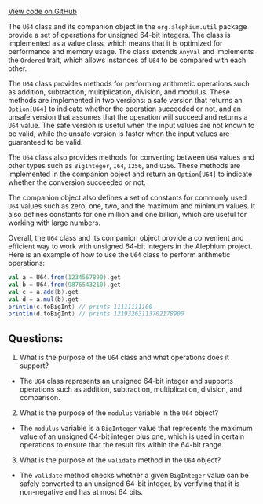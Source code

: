 [View code on GitHub](https://github.com/alephium/alephium/blob/master/util/src/main/scala/org/alephium/util/U64.scala)

The `U64` class and its companion object in the `org.alephium.util` package provide a set of operations for unsigned 64-bit integers. The class is implemented as a value class, which means that it is optimized for performance and memory usage. The class extends `AnyVal` and implements the `Ordered` trait, which allows instances of `U64` to be compared with each other.

The `U64` class provides methods for performing arithmetic operations such as addition, subtraction, multiplication, division, and modulus. These methods are implemented in two versions: a safe version that returns an `Option[U64]` to indicate whether the operation succeeded or not, and an unsafe version that assumes that the operation will succeed and returns a `U64` value. The safe version is useful when the input values are not known to be valid, while the unsafe version is faster when the input values are guaranteed to be valid.

The `U64` class also provides methods for converting between `U64` values and other types such as `BigInteger`, `I64`, `I256`, and `U256`. These methods are implemented in the companion object and return an `Option[U64]` to indicate whether the conversion succeeded or not.

The companion object also defines a set of constants for commonly used `U64` values such as zero, one, two, and the maximum and minimum values. It also defines constants for one million and one billion, which are useful for working with large numbers.

Overall, the `U64` class and its companion object provide a convenient and efficient way to work with unsigned 64-bit integers in the Alephium project. Here is an example of how to use the `U64` class to perform arithmetic operations:

```scala
val a = U64.from(1234567890).get
val b = U64.from(9876543210).get
val c = a.add(b).get
val d = a.mul(b).get
println(c.toBigInt) // prints 11111111100
println(d.toBigInt) // prints 12193263113702178900
```
## Questions: 
 1. What is the purpose of the `U64` class and what operations does it support?
- The `U64` class represents an unsigned 64-bit integer and supports operations such as addition, subtraction, multiplication, division, and comparison.
2. What is the purpose of the `modulus` variable in the `U64` object?
- The `modulus` variable is a `BigInteger` value that represents the maximum value of an unsigned 64-bit integer plus one, which is used in certain operations to ensure that the result fits within the 64-bit range.
3. What is the purpose of the `validate` method in the `U64` object?
- The `validate` method checks whether a given `BigInteger` value can be safely converted to an unsigned 64-bit integer, by verifying that it is non-negative and has at most 64 bits.